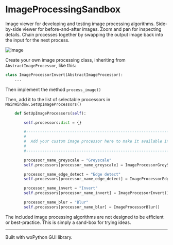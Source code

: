 # ImageProcessingSandbox

Image viewer for developing and testing image processing algorithms. Side-by-side viewer for before-and-after images. Zoom and pan for inspecting details. Chain processes together by swapping the output image back into the input for the next process.

![image](https://github.com/user-attachments/assets/589f70ae-ffcb-48a3-bb78-0fdf3914b4bf)



Create your own image processing class, inheriting from `AbstractImageProcessor`, like this:

```python
class ImageProcessorInvert(AbstractImageProcessor):
    ...
```

Then implement the method `process_image()`

Then, add it to the list of selectable processors in `MainWindow.SetUpImageProcessors()`

```python
    def SetUpImageProcessors(self):

        self.processors:dict = {}

        #-----------------------------------------------------------------------#
        #                                                                       #
        #  Add your custom image processor here to make it available in the UI  #
        #                                                                       #
        #-----------------------------------------------------------------------#

        processor_name_greyscale = "Greyscale"
        self.processors[processor_name_greyscale] = ImageProcessorGreyScale()

        processor_name_edge_detect = "Edge detect"
        self.processors[processor_name_edge_detect] = ImageProcessorEdgeDetect()

        processor_name_invert = "Invert"
        self.processors[processor_name_invert] = ImageProcessorInvert()

        processor_name_blur = "Blur"
        self.processors[processor_name_blur] = ImageProcessorBlur()


```


The included image processing algorithms are not designed to be efficient or best-practice. This is simply a sand-box for trying ideas.


----------------------------------
Built with wxPython GUI library.


